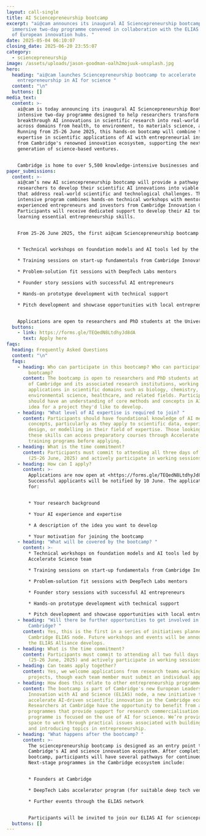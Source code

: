 ```yaml
---
layout: call-single
title: AI Sciencepreneurship bootcamp
excerpt: "ai@cam announces its inaugural AI Sciencepreneurship bootcamp, an
  immersive two-day programme convened in collaboration with the ELIAS network
  of European innovation hubs. "
date: 2025-05-04 06:10:07
closing_date: 2025-06-20 23:55:07
category:
  - sciencepreneurship
image: /assets/uploads/jason-goodman-oalh2mojuuk-unsplash.jpg
hero:
  heading: "ai@cam launches Sciencepreneurship bootcamp to accelerate
    entrepreneurship in AI for science "
  content: "\n"
  buttons: []
media_text:
  content: >-
    ai@cam is today announcing its inaugural AI Sciencepreneurship Bootcamp, an
    intensive two-day programme designed to help researchers transform
    breakthrough AI innovations in scientific research into real-world impact,
    across domains from health, to environment, to materials science, and more.
    Running from 25-26 June 2025, this hands-on bootcamp will combine technical
    expertise in scientific applications of AI with entrepreneurial insights
    from Cambridge's renowned innovation ecosystem, supporting the next
    generation of science-based ventures.


    Cambridge is home to over 5,500 knowledge-intensive businesses and the world's highest concentration of academic entrepreneurs. AI could help supercharge scientific discovery and innovation, driving a new wave of breakthroughs in areas from healthcare, to genomics, to sustainable energy. However, researchers looking to translate their scientific AI innovations face significant challenges, from designing AI tools tailored for specific scientific domains to building product-ready solutions from laboratory innovations. Many promising scientific AI breakthroughs never reach their full potential due to gaps in entrepreneurial knowledge and support.
paper_submissions:
  content: >-
    ai@cam’s new AI sciencepreneurship bootcamp will provide a pathway for
    researchers to develop their scientific AI innovations into viable ventures
    that address real-world scientific and technological challenges. This
    intensive program combines hands-on technical workshops with mentorship from
    experienced entrepreneurs and investors from Cambridge Innovation Capital.
    Participants will receive dedicated support to develop their AI tools while
    learning essential entrepreneurship skills. 


    From 25-26 June 2025, the first ai@cam Sciencepreneurship bootcamp will provide hands-on workshops, training, and mentoring to help researchers develop AI for science tools and learn more about entrepreneurship. The three-day programme will feature:


    * Technical workshops on foundation models and AI tools led by the Accelerate Science team

    * Training sessions on start-up fundamentals from Cambridge Innovation Capital

    * Problem-solution fit sessions with DeepTech Labs mentors

    * Founder story sessions with successful AI entrepreneurs

    * Hands-on prototype development with technical support

    * Pitch development and showcase opportunities with local entrepreneurs


    Applications are open to researchers and PhD students at the University of Cambridge and its associated institutions. To apply, please complete the form <https://forms.gle/TEQedN8LtdhyJd8dA> by Friday 6 June.
  buttons:
    - link: https://forms.gle/TEQedN8LtdhyJd8dA
      text: Apply here
faqs:
  heading: Frequently Asked Questions
  content: "\n"
  faqs:
    - heading: Who can participate in this bootcamp? Who can participate in this
        bootcamp?
      content: The bootcamp is open to researchers and PhD students at the University
        of Cambridge and its associated research institutions, working on AI
        applications in scientific domains such as biology, chemistry, physics,
        environmental science, healthcare, and related fields. Participants
        should have an understanding of core methods and concepts in AI and an
        idea for a project they'd like to develop.
    - heading: "What level of AI expertise is required to join? "
      content: Participants should have foundational knowledge of AI methods and
        concepts, particularly as they apply to scientific data, experimental
        design, or modelling in their field of expertise. Those looking to build
        these skills can access preparatory courses through Accelerate Science's
        training programs before applying.
    - heading: What is the time commitment?
      content: Participants must commit to attending all three days of the bootcamp
        (25-26 June, 2025) and actively participate in working sessions.
    - heading: How can I apply?
      content: >-
        Applications are now open at <https://forms.gle/TEQedN8LtdhyJd8dA>.
        Successful applicants will be notified by 10 June. The application asks
        for:


        * Your research background

        * Your AI experience and expertise

        * A description of the idea you want to develop

        * Your motivation for joining the bootcamp
    - heading: "What will be covered by the bootcamp? "
      content: >-
        * Technical workshops on foundation models and AI tools led by the
        Accelerate Science team

        * Training sessions on start-up fundamentals from Cambridge Innovation Capital

        * Problem-solution fit sessions with DeepTech Labs mentors

        * Founder story sessions with successful AI entrepreneurs

        * Hands-on prototype development with technical support

        * Pitch development and showcase opportunities with local entrepreneurs
    - heading: "Will there be further opportunities to get involved in ELIAS
        Cambridge? "
      content: Yes, this is the first in a series of initiatives planned by the
        Cambridge ELIAS node. Future workshops and events will be announced as
        the ELIAS Alliance develops.
    - heading: What is the time commitment?
      content: Participants must commit to attending all two full days of the bootcamp
        (25-26 June, 2025) and actively participate in working sessions.
    - heading: Can teams apply together?
      content: Yes, we welcome applications from research teams working on shared
        projects, though each team member must submit an individual application.
    - heading: How does this relate to other entrepreneurship programmes in Cambridge?
      content: The bootcamp is part of Cambridge's new European Leadership in
        Innovation with AI and Science (ELIAS) node, a new initiative to
        accelerate AI-driven scientific innovation in the Cambridge ecosystem.
        Researchers at Cambridge have the opportunity to benefit from a range of
        programmes that provide support for research commercialisation. This
        programme is focused on the use of AI for science. We’re providing a
        space to work through practical issues associated with building AI tools
        and introducing topics in entrepreneurship.
    - heading: "What happens after the bootcamp? "
      content: >-
        The sciencepreneurship bootcamp is designed as an entry point to
        Cambridge's AI and science innovation ecosystem. After completing the
        bootcamp, participants will have several pathways for continued support.
        Next-stage programmes in the Cambridge ecosystem include:


        * Founders at Cambridge

        * DeepTech Labs accelerator program (for suitable deep tech ventures)

        * Further events through the ELIAS network


        Participants will be invited to join our ELIAS AI for sciencepreneurship community, with regular meetups, skill-sharing sessions, and opportunities to connect with potential co-founders, team members, and advisors.
  buttons: []
---
```

